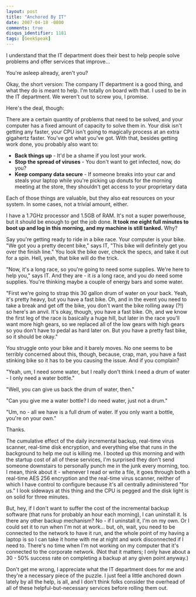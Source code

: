 ```yaml
---
layout: post
title: "Anchored By IT"
date: 2007-04-18 -0800
comments: true
disqus_identifier: 1181
tags: [GeekSpeak]
---
```

I understand that the IT department does their best to help people solve
problems and offer services that improve...
 
 You're asleep already, aren't you?
 
 Okay, the short version: The company IT department is a good thing, and
what they do is meant to help. I'm totally on board with that. I used to
be in the IT department. We weren't out to screw you, I promise.
 
 Here's the deal, though:
 
 There are a certain quantity of problems that need to be solved, and
your computer has a fixed amount of capacity to solve them in. Your disk
isn't getting any faster, your CPU isn't going to magically process at
an extra gigahertz faster. You've got what you've got. With that,
besides getting work done, you probably also want to:
-   **Back things up** - It'd be a shame if you lost your work.
-   **Stop the spread of viruses** - You don't want to get infected,
    now, do you?
-   **Keep company data secure** - If someone breaks into your car and
    steals your laptop while you're picking up donuts for the morning
    meeting at the store, they shouldn't get access to your proprietary
    data


 Each of those things are valuable, but they also eat resources on your
system. In some cases, not a trivial amount, either.
 
 I have a 1.7GHz processor and 1.5GB of RAM. It's not a super
powerhouse, but it should be enough to get the job done. **It took me
eight full minutes to boot up and log in this morning, and my machine is
still tanked.** Why?
 
 Say you're getting ready to ride in a bike race. Your computer is your
bike. "We got you a pretty decent bike," says IT, "This bike will
definitely get you over the finish line." You look the bike over, check
the specs, and take it out for a spin. Hell, yeah, that bike will do the
trick.
 
 "Now, it's a long race, so you're going to need some supplies. We're
here to help you," says IT. And they are - it *is* a long race, and you
*do* need some supplies. You're thinking maybe a couple of energy bars
and some water.
 
 "First we're going to strap this 30 gallon drum of water on your back.
Yeah, it's pretty heavy, but you have a fast bike. Oh, and in the event
you need to take a break and get off the bike, you don't want the bike
rolling away (?!) so here's an anvil. It's okay, though, you have a fast
bike. Oh, and we know the first leg of the race is basically a huge
hill, but later in the race you'll want more high gears, so we replaced
all of the low gears with high gears so you don't have to pedal as hard
later on. But you have a pretty fast bike, so it should be okay."
 
 You struggle onto your bike and it barely moves. No one seems to be
terribly concerned about this, though, because, crap, man, you have a
fast stinking bike so it has to be you causing the issue. And if you
complain?
 
 "Yeah, um, I need some water, but I really don't think I need a drum of
water - I only need a water bottle."
 
 "Well, you can give us back the drum of water, then."
 
 "Can you give me a water bottle? I do need water, just not a drum."
 
 "Um, no - all we have is a full drum of water. If you only want a
bottle, you're on your own."
 
 Thanks.
 
 The cumulative effect of the daily incremental backup, real-time virus
scanner, real-time disk encryption, and everything else that runs in the
background to help me out is killing me. I booted up this morning and
with the startup cost of all of these services, I'm surprised they don't
send someone downstairs to personally punch me in the junk every
morning, too. I mean, think about it - whenever I read or write a file,
it goes through both a real-time AES 256 encryption and the real-time
virus scanner, neither of which I have control to configure because it's
all centrally administered "for us." I look sideways at this thing and
the CPU is pegged and the disk light is on solid for three minutes.
 
 But, hey, if I don't want to suffer the cost of the incremental backup
software (that runs for probably an hour each morning), I can uninstall
it. Is there any other backup mechanism? No - if I uninstall it, I'm on
my own. Or I could set it to run when I'm not at work... but, oh, wait,
you need to be connected to the network to have it run, and the whole
point of my having a laptop is so I can take it home with me at night
and work disconnected if I need to. There's no time when I'm not working
on my computer that it's connected to the corporate network. (Not that
it matters; I only have about a 30 - 50% success rate on completing a
backup at any given point anyway.)
 
 Don't get me wrong, I appreciate what the IT department does for me and
they're a necessary piece of the puzzle. I just feel a little anchored
down lately by all the help, is all, and I don't think folks consider
the overhead of all of these helpful-but-necessary services before
rolling them out.
